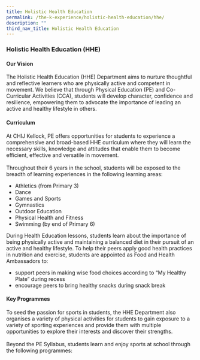 ```yaml
---
title: Holistic Health Education
permalink: /the-k-experience/holistic-health-education/hhe/
description: ""
third_nav_title: Holistic Health Education
---
```

<h3>Holistic Health Education (HHE)</h3>
<h4>Our Vision</h4>
<p>The Holistic Health Education (HHE) Department aims to nurture thoughtful and reflective learners who are physically active and competent in movement. We believe that through Physical Education (PE) and Co-Curricular Activities (CCA), students will develop character, confidence and resilience, empowering them to advocate the importance of leading an active and healthy lifestyle in others.</p>
<h4>Curriculum</h4>
<p>At CHIJ Kellock, PE offers opportunities for students to experience a comprehensive and broad-based HHE curriculum where they will learn the necessary skills, knowledge and attitudes that enable them to become efficient, effective and versatile in movement. <br><br>
Throughout their 6 years in the school, students will be exposed to the breadth of learning experiences in the following learning areas:<br>
<ul>
<li>Athletics (from Primary 3)</li>
<li>Dance</li>
<li>Games and Sports</li>
<li>Gymnastics</li>
<li>Outdoor Education</li>
<li>Physical Health and Fitness</li>
<li>Swimming (by end of Primary 6)</li>
</ul>
During Health Education lessons, students learn about the importance of being physically active and maintaining a balanced diet in their pursuit of an active and healthy lifestyle. To help their peers apply good health practices in nutrition and exercise, students are appointed as Food and Health Ambassadors to:<br>
<ul>
<li>support peers in making wise food choices according to “My Healthy Plate” during recess<br></li>
<li>encourage peers to bring healthy snacks during snack break </li>
</ul>
	</p>
<h4>Key Programmes</h4>
<p>To seed the passion for sports in students, the HHE Department also organises a variety of physical activities for students to gain exposure to a variety of sporting experiences and provide them with multiple opportunities to explore their interests and discover their strengths. <br><br>
Beyond the PE Syllabus, students learn and enjoy sports at school through the following programmes:</p>